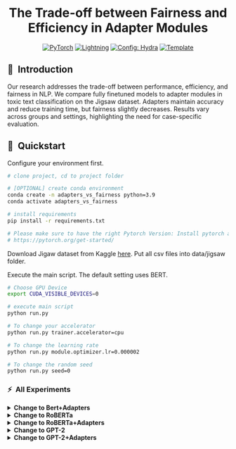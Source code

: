 <div align="center">

# The Trade-off between Fairness and Efficiency in Adapter Modules

<a href="https://pytorch.org/get-started/locally/"><img alt="PyTorch" src="https://img.shields.io/badge/PyTorch-ee4c2c?logo=pytorch&logoColor=white"></a>
<a href="https://pytorchlightning.ai/"><img alt="Lightning" src="https://img.shields.io/badge/-Lightning-792ee5?logo=pytorchlightning&logoColor=white"></a>
<a href="https://hydra.cc/"><img alt="Config: Hydra" src="https://img.shields.io/badge/Config-Hydra-89b8cd"></a>
<a href="https://github.com/ashleve/lightning-hydra-template"><img alt="Template" src="https://img.shields.io/badge/-Lightning--Hydra--Template-017F2F?style=flat&logo=github&labelColor=gray"></a><br>

</div>

## 📌&nbsp;&nbsp;Introduction
Our research addresses the trade-off between performance, efficiency, and fairness in NLP. We compare fully finetuned models to adapter modules in toxic text classification on the Jigsaw dataset. Adapters maintain accuracy and reduce training time, but fairness slightly decreases. Results vary across groups and settings, highlighting the need for case-specific evaluation.

## 🚀&nbsp;&nbsp;Quickstart

Configure your environment first.

```bash
# clone project, cd to project folder

# [OPTIONAL] create conda environment
conda create -n adapters_vs_fairness python=3.9
conda activate adapters_vs_fairness

# install requirements
pip install -r requirements.txt

# Please make sure to have the right Pytorch Version: Install pytorch according to instructions
# https://pytorch.org/get-started/
```

Download Jigaw dataset from Kaggle [here](https://www.kaggle.com/competitions/jigsaw-unintended-bias-in-toxicity-classification/data). Put all csv files into data/jigsaw folder.

Execute the main script. The default setting uses BERT.
```bash
# Choose GPU Device
export CUDA_VISIBLE_DEVICES=0

# execute main script
python run.py

# To change your accelerator
python run.py trainer.accelerator=cpu

# To change the learning rate
python run.py module.optimizer.lr=0.000002

# To change the random seed
python run.py seed=0
```

### ⚡&nbsp;&nbsp;All Experiments

<details>
<summary><b>Change to Bert+Adapters</b></summary>


```bash
python run.py experiment=bert_adapters
```

  
  
</details>

<details>
<summary><b>Change to RoBERTa</b></summary>


```bash
python run.py experiment=roberta
```

</details>

<details>
<summary><b>Change to RoBERTa+Adapters</b></summary>


```bash
python run.py experiment=roberta_adapters
```

</details>

<details>
<summary><b>Change to GPT-2</b></summary>


```bash
python run.py experiment=gpt2
```

</details>

<details>
<summary><b>Change to GPT-2+Adapters</b></summary>


```bash
python run.py experiment=gpt2_adapters
```

</details>

<br>

<br>
